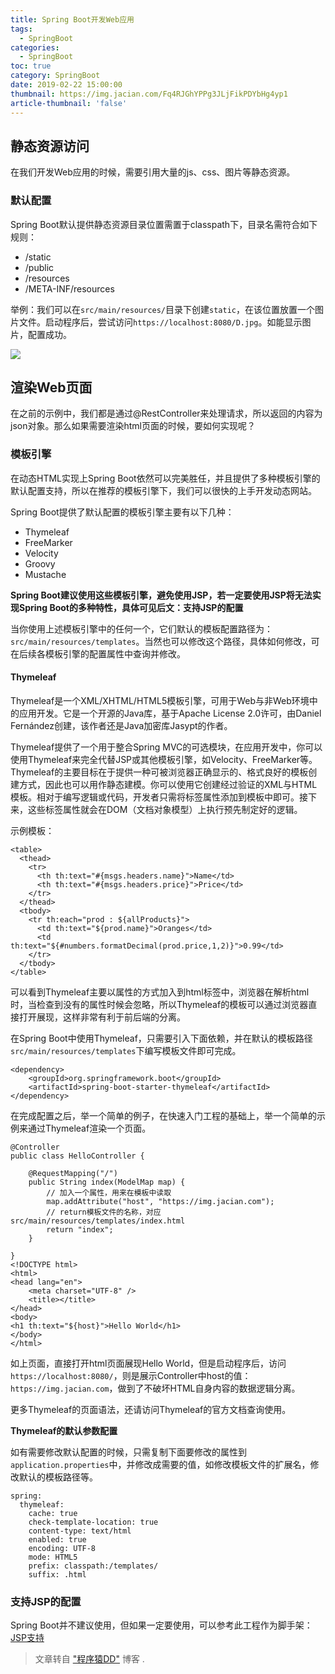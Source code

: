 ```yaml
---
title: Spring Boot开发Web应用
tags:
  - SpringBoot
categories:
  - SpringBoot
toc: true
category: SpringBoot
date: 2019-02-22 15:00:00
thumbnail: https://img.jacian.com/Fq4RJGhYPPg3JLjFikPDYbHg4yp1
article-thumbnail: 'false'
---
```


## 静态资源访问

在我们开发Web应用的时候，需要引用大量的js、css、图片等静态资源。<!-- more -->

### 默认配置

Spring Boot默认提供静态资源目录位置需置于classpath下，目录名需符合如下规则：

- /static
- /public
- /resources
- /META-INF/resources

举例：我们可以在`src/main/resources/`目录下创建`static`，在该位置放置一个图片文件。启动程序后，尝试访问`https://localhost:8080/D.jpg`。如能显示图片，配置成功。

![](https://img.jacian.com/20190521113104.png)

## 渲染Web页面

在之前的示例中，我们都是通过@RestController来处理请求，所以返回的内容为json对象。那么如果需要渲染html页面的时候，要如何实现呢？

### 模板引擎

在动态HTML实现上Spring Boot依然可以完美胜任，并且提供了多种模板引擎的默认配置支持，所以在推荐的模板引擎下，我们可以很快的上手开发动态网站。

Spring Boot提供了默认配置的模板引擎主要有以下几种：

- Thymeleaf
- FreeMarker
- Velocity
- Groovy
- Mustache

**Spring Boot建议使用这些模板引擎，避免使用JSP，若一定要使用JSP将无法实现Spring Boot的多种特性，具体可见后文：支持JSP的配置**

当你使用上述模板引擎中的任何一个，它们默认的模板配置路径为：`src/main/resources/templates`。当然也可以修改这个路径，具体如何修改，可在后续各模板引擎的配置属性中查询并修改。

#### Thymeleaf

Thymeleaf是一个XML/XHTML/HTML5模板引擎，可用于Web与非Web环境中的应用开发。它是一个开源的Java库，基于Apache License 2.0许可，由Daniel Fernández创建，该作者还是Java加密库Jasypt的作者。

Thymeleaf提供了一个用于整合Spring MVC的可选模块，在应用开发中，你可以使用Thymeleaf来完全代替JSP或其他模板引擎，如Velocity、FreeMarker等。Thymeleaf的主要目标在于提供一种可被浏览器正确显示的、格式良好的模板创建方式，因此也可以用作静态建模。你可以使用它创建经过验证的XML与HTML模板。相对于编写逻辑或代码，开发者只需将标签属性添加到模板中即可。接下来，这些标签属性就会在DOM（文档对象模型）上执行预先制定好的逻辑。

示例模板：

```
<table>
  <thead>
    <tr>
      <th th:text="#{msgs.headers.name}">Name</td>
      <th th:text="#{msgs.headers.price}">Price</td>
    </tr>
  </thead>
  <tbody>
    <tr th:each="prod : ${allProducts}">
      <td th:text="${prod.name}">Oranges</td>
      <td th:text="${#numbers.formatDecimal(prod.price,1,2)}">0.99</td>
    </tr>
  </tbody>
</table>
```

可以看到Thymeleaf主要以属性的方式加入到html标签中，浏览器在解析html时，当检查到没有的属性时候会忽略，所以Thymeleaf的模板可以通过浏览器直接打开展现，这样非常有利于前后端的分离。

在Spring Boot中使用Thymeleaf，只需要引入下面依赖，并在默认的模板路径`src/main/resources/templates`下编写模板文件即可完成。

```
<dependency>
	<groupId>org.springframework.boot</groupId>
	<artifactId>spring-boot-starter-thymeleaf</artifactId>
</dependency>
```

在完成配置之后，举一个简单的例子，在快速入门工程的基础上，举一个简单的示例来通过Thymeleaf渲染一个页面。

```
@Controller
public class HelloController {

    @RequestMapping("/")
    public String index(ModelMap map) {
        // 加入一个属性，用来在模板中读取
        map.addAttribute("host", "https://img.jacian.com");
        // return模板文件的名称，对应src/main/resources/templates/index.html
        return "index";  
    }

}
<!DOCTYPE html>
<html>
<head lang="en">
    <meta charset="UTF-8" />
    <title></title>
</head>
<body>
<h1 th:text="${host}">Hello World</h1>
</body>
</html>
```

如上页面，直接打开html页面展现Hello World，但是启动程序后，访问`https://localhost:8080/`，则是展示Controller中host的值：`https://img.jacian.com`，做到了不破坏HTML自身内容的数据逻辑分离。

更多Thymeleaf的页面语法，还请访问Thymeleaf的官方文档查询使用。

**Thymeleaf的默认参数配置**

如有需要修改默认配置的时候，只需复制下面要修改的属性到`application.properties`中，并修改成需要的值，如修改模板文件的扩展名，修改默认的模板路径等。

```
spring:
  thymeleaf:
    cache: true
    check-template-location: true
    content-type: text/html
    enabled: true
    encoding: UTF-8
    mode: HTML5
    prefix: classpath:/templates/
    suffix: .html
```

### 支持JSP的配置

Spring Boot并不建议使用，但如果一定要使用，可以参考此工程作为脚手架：[JSP支持](https://github.com/spring-projects/spring-boot/tree/v1.3.2.RELEASE/spring-boot-samples/spring-boot-sample-web-jsp)



> 文章转自 ["程序猿DD"](https://blog.didispace.com/) 博客 .